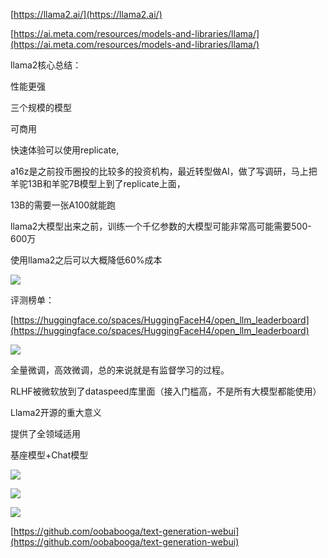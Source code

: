 [https://llama2.ai/](https://llama2.ai/)

[https://ai.meta.com/resources/models-and-libraries/llama/](https://ai.meta.com/resources/models-and-libraries/llama/)

llama2核心总结：

性能更强

三个规模的模型

可商用

快速体验可以使用replicate,

a16z是之前投币圈投的比较多的投资机构，最近转型做AI，做了写调研，马上把羊驼13B和羊驼7B模型上到了replicate上面，

13B的需要一张A100就能跑

llama2大模型出来之前，训练一个千亿参数的大模型可能非常高可能需要500-600万

使用llama2之后可以大概降低60%成本

![](https://gitee.com/hxc8/images2/raw/master/img/202407172157244.jpg)

评测榜单：

[https://huggingface.co/spaces/HuggingFaceH4/open_llm_leaderboard](https://huggingface.co/spaces/HuggingFaceH4/open_llm_leaderboard)

![](https://gitee.com/hxc8/images2/raw/master/img/202407172157349.jpg)

全量微调，高效微调，总的来说就是有监督学习的过程。

RLHF被微软放到了dataspeed库里面（接入门槛高，不是所有大模型都能使用）

Llama2开源的重大意义

提供了全领域适用

基座模型+Chat模型

![](https://gitee.com/hxc8/images2/raw/master/img/202407172157398.jpg)

![](https://gitee.com/hxc8/images2/raw/master/img/202407172157460.jpg)

![](https://gitee.com/hxc8/images2/raw/master/img/202407172157690.jpg)

[https://github.com/oobabooga/text-generation-webui](https://github.com/oobabooga/text-generation-webui)